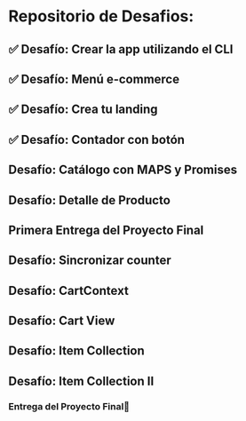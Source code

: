 # Repositorio de Desafios:

## ✅ Desafío: Crear la app utilizando el CLI

## ✅ Desafío: Menú e-commerce

## ✅ Desafío: Crea tu landing

## ✅ Desafío: Contador con botón

## Desafío: Catálogo con MAPS y Promises

## Desafío: Detalle de Producto

## Primera Entrega del Proyecto Final

## Desafío: Sincronizar counter

## Desafío: CartContext

## Desafío: Cart View

## Desafío: Item Collection

## Desafío: Item Collection II

### Entrega del Proyecto Final🧨
